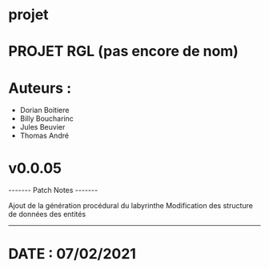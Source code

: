 # projet

# PROJET RGL (pas encore de nom)

# Auteurs :
  - Dorian Boitiere
  - Billy Boucharinc
  - Jules Beuvier
  - Thomas André

# v0.0.05

------- Patch Notes -------

Ajout de la génération procédural du labyrinthe
Modification des structure de données des entités

---------------------------

# DATE : 07/02/2021
